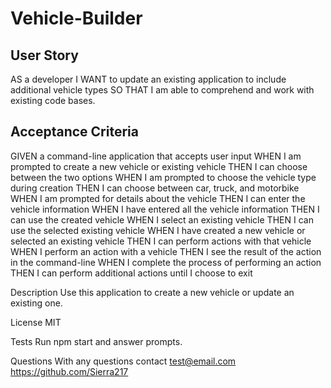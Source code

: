 # Vehicle-Builder

## User Story
AS a developer
I WANT to update an existing application to include additional vehicle types
SO THAT I am able to comprehend and work with existing code bases.

## Acceptance Criteria
GIVEN a command-line application that accepts user input
WHEN I am prompted to create a new vehicle or existing vehicle
THEN I can choose between the two options
WHEN I am prompted to choose the vehicle type during creation
THEN I can choose between car, truck, and motorbike
WHEN I am prompted for details about the vehicle
THEN I can enter the vehicle information
WHEN I have entered all the vehicle information
THEN I can use the created vehicle
WHEN I select an existing vehicle
THEN I can use the selected existing vehicle
WHEN I have created a new vehicle or selected an existing vehicle
THEN I can perform actions with that vehicle
WHEN I perform an action with a vehicle
THEN I see the result of the action in the command-line
WHEN I complete the process of performing an action
THEN I can perform additional actions until I choose to exit

Description
Use this application to create a new vehicle or update an existing one.


License
MIT

Tests
Run npm start and answer prompts.

Questions
With any questions contact test@email.com
https://github.com/Sierra217
